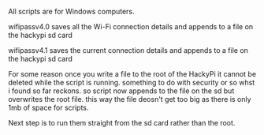 All scripts are for Windows computers.

wifipassv4.0 saves all the Wi-Fi connection details and appends to a file on the hackypi sd card

wifipassv4.1 saves the current connection details and appends to a file on the hackypi sd card

For some reason once you write a file to the root of the HackyPi it cannot be deleted while the script is running.  something to do with security or so whst i found so far reckons.  so script now appends to the file on the sd but overwrites the root file.  this way the file deosn't get too big as there is only 1mb of space for scripts. 

Next step is to run them straight from the sd card rather than the root.